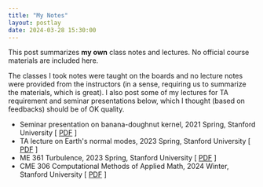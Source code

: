 ```yaml
---
title: "My Notes"
layout: postlay
date: 2024-03-28 15:30:00
---
```


<p>This post summarizes <strong>my own</strong> class notes and lectures. No official course materials are included here.</p>

<p>The classes I took notes were taught on the boards and no lecture notes were provided from the instructors (in a sense, requiring us to summarize the materials, which is great). I also post some of my lectures for TA requirement and seminar presentations below, which I thought (based on feedbacks) should be of OK quality.</p>

<ul>
  <li>Seminar presentation on banana-doughnut kernel, 2021 Spring, Stanford University
  [ <a href="{{ site.url }}{{ site.baseurl }}/_data/files/Notes/Kernel.pdf">PDF</a> ]</li>
  <li>TA lecture on Earth's normal modes, 2023 Spring, Stanford University
  [ <a href="{{ site.url }}{{ site.baseurl }}/_data/files/Notes/GP238_S23_Modes.pdf">PDF</a> ]</li>
  <li>ME 361 Turbulence, 2023 Spring, Stanford University
  [ <a href="{{ site.url }}{{ site.baseurl }}/_data/files/Notes/ME361_S23.pdf">PDF</a> ]</li>
  <li>CME 306 Computational Methods of Applied Math, 2024 Winter, Stanford University
  [ <a href="{{ site.url }}{{ site.baseurl }}/_data/files/Notes/CME306_W24.pdf">PDF</a> ]</li>
</ul>